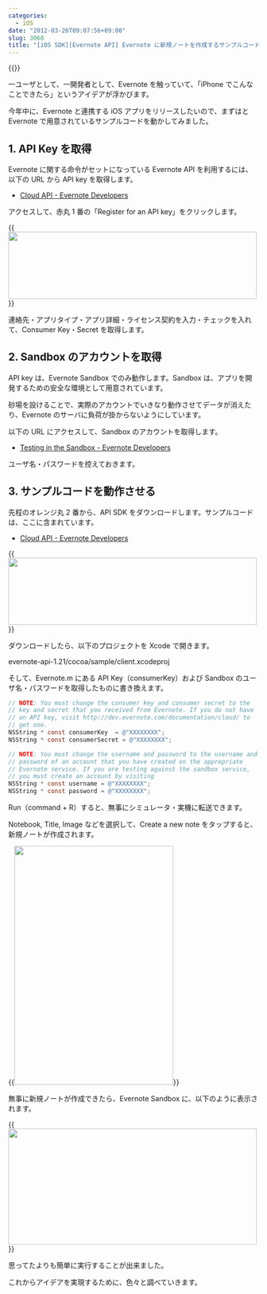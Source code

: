 ```yaml
---
categories:
  - iOS
date: "2012-03-26T09:07:56+09:00"
slug: 3068
title: "[iOS SDK][Evernote API] Evernote に新規ノートを作成するサンプルコードを動かすまでの手順"
---
```


{{<img alt="" src="/images/2012/03/3068_1.png">}}

一ユーザとして、一開発者として、Evernote を触っていて、「iPhone でこんなことできたら」というアイデアが浮かびます。

今年中に、Evernote と連携する iOS アプリをリリースしたいので、まずはと Evernote で用意されているサンプルコードを動かしてみました。

## 1. API Key を取得

Evernote に関する命令がセットになっている Evernote API を利用するには、以下の URL から API key を取得します。

- [Cloud API - Evernote Developers](http://dev.evernote.com/documentation/cloud/)

アクセスして、赤丸 1 番の「Register for an API key」をクリックします。

{{<img alt="" src="/images/2012/03/3068_2.png" width="500" height="135">}}

連絡先・アプリタイプ・アプリ詳細・ライセンス契約を入力・チェックを入れて、Consumer Key・Secret を取得します。

## 2. Sandbox のアカウントを取得

API key は、Evernote Sandbox でのみ動作します。Sandbox は、アプリを開発するための安全な環境として用意されています。

砂場を設けることで、実際のアカウントでいきなり動作させてデータが消えたり、Evernote のサーバに負荷が掛からないようにしています。

以下の URL にアクセスして、Sandbox のアカウントを取得します。

- [Testing in the Sandbox - Evernote Developers](http://dev.evernote.com/documentation/cloud/chapters/Testing.php)

ユーザ名・パスワードを控えておきます。

## 3. サンプルコードを動作させる

先程のオレンジ丸 2 番から、API SDK をダウンロードします。サンプルコードは、ここに含まれています。

- [Cloud API - Evernote Developers](http://dev.evernote.com/documentation/cloud/)

{{<img alt="" src="/images/2012/03/3068_3.png" width="500" height="135">}}

ダウンロードしたら、以下のプロジェクトを Xcode で開きます。

evernote-api-1.21/cocoa/sample/client.xcodeproj

そして、Evernote.m にある API Key（consumerKey）および Sandbox のユーザ名・パスワードを取得したものに書き換えます。

```objectivec
// NOTE: You must change the consumer key and consumer secret to the
// key and secret that you received from Evernote. If you do not have
// an API key, visit http://dev.evernote.com/documentation/cloud/ to
// get one.
NSString * const consumerKey  = @"XXXXXXXX";
NSString * const consumerSecret = @"XXXXXXXX";

// NOTE: You must change the username and password to the username and
// password of an account that you have created on the appropriate
// Evernote service. If you are testing against the sandbox service,
// you must create an account by visiting
NSString * const username = @"XXXXXXXX";
NSString * const password = @"XXXXXXXX";
```

Run（command + R）すると、無事にシミュレータ・実機に転送できます。

Notebook, Title, Image などを選択して、Create a new note をタップすると、新規ノートが作成されます。

{{<img alt="" src="/images/2012/03/3068_4.png" width="320" height="480">}}

無事に新規ノートが作成できたら、Evernote Sandbox に、以下のように表示されます。

{{<img alt="" src="/images/2012/03/3068_5.png" width="500" height="233">}}

思ってたよりも簡単に実行することが出来ました。

これからアイデアを実現するために、色々と調べていきます。
